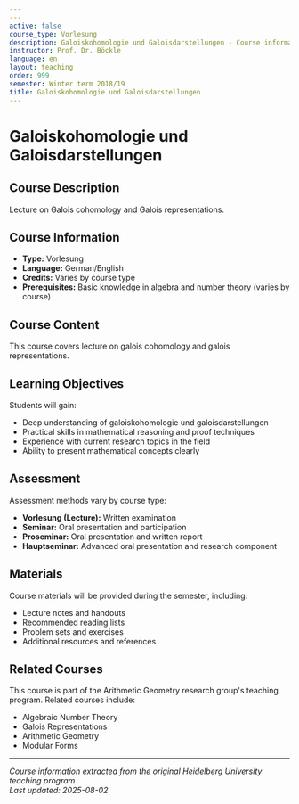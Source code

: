 ```yaml
---
---
active: false
course_type: Vorlesung
description: Galoiskohomologie und Galoisdarstellungen - Course information and materials.
instructor: Prof. Dr. Böckle
language: en
layout: teaching
order: 999
semester: Winter term 2018/19
title: Galoiskohomologie und Galoisdarstellungen
---
```



# Galoiskohomologie und Galoisdarstellungen

## Course Description 

Lecture on Galois cohomology and Galois representations.

## Course Information 

- **Type:** Vorlesung
- **Language:** German/English
- **Credits:** Varies by course type
- **Prerequisites:** Basic knowledge in algebra and number theory (varies by course)

## Course Content 

This course covers lecture on galois cohomology and galois representations.

## Learning Objectives 

Students will gain:
- Deep understanding of galoiskohomologie und galoisdarstellungen
- Practical skills in mathematical reasoning and proof techniques
- Experience with current research topics in the field
- Ability to present mathematical concepts clearly

## Assessment 

Assessment methods vary by course type:
- **Vorlesung (Lecture):** Written examination
- **Seminar:** Oral presentation and participation
- **Proseminar:** Oral presentation and written report
- **Hauptseminar:** Advanced oral presentation and research component

## Materials 

Course materials will be provided during the semester, including:
- Lecture notes and handouts
- Recommended reading lists
- Problem sets and exercises
- Additional resources and references

## Related Courses 

This course is part of the Arithmetic Geometry research group's teaching program. Related courses include:
- Algebraic Number Theory
- Galois Representations
- Arithmetic Geometry
- Modular Forms

---

*Course information extracted from the original Heidelberg University teaching program*  
*Last updated: 2025-08-02*